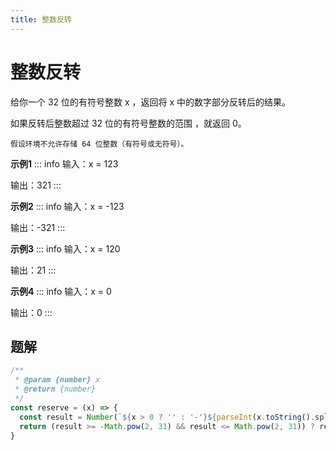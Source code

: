 ```yaml
---
title: 整数反转
---
```

# 整数反转
给你一个 32 位的有符号整数 x ，返回将 x 中的数字部分反转后的结果。

如果反转后整数超过 32 位的有符号整数的范围 ，就返回 0。

`假设环境不允许存储 64 位整数（有符号或无符号）。`

**示例1**
::: info
输入：x = 123

输出：321
:::

**示例2**
::: info
输入：x = -123

输出：-321
:::

**示例3**
::: info
输入：x = 120

输出：21
:::

**示例4**
::: info
输入：x = 0

输出：0
:::

## 题解
```js
/**
 * @param {number} x
 * @return {number}
 */
const reserve = (x) => {
  const result = Number(`${x > 0 ? '' : '-'}${parseInt(x.toString().split('').reverse().join(''))}`);
  return (result >= -Math.pow(2, 31) && result <= Math.pow(2, 31)) ? result : 0;
}
```